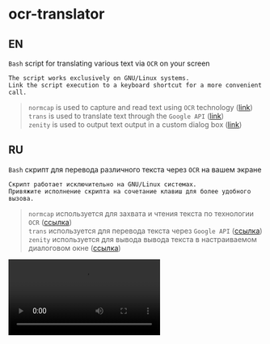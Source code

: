 # ocr-translator

## EN
`Bash` script for translating various text via `OCR` on your screen  
```
The script works exclusively on GNU/Linux systems.
Link the script execution to a keyboard shortcut for a more convenient call.
```
> `normcap` is used to capture and read text using `OCR` technology ([link](https://github.com/dynobo/normcap))  
> `trans` is used to translate text through the `Google API` ([link](https://github.com/soimort/translate-shell))    
> `zenity` is used to output text output in a custom dialog box ([link](https://github.com/ncruces/zenity))  
  
## RU
`Bash` скрипт для перевода различного текста через `OCR` на вашем экране
```
Скрипт работает исключительно на GNU/Linux системах.
Привяжите исполнение скрипта на сочетание клавиш для более удобного вызова.
```  
> `normcap` используется для захвата и чтения текста по технологии `OCR` ([ссылка](https://github.com/dynobo/normcap))  
> `trans` используется для перевода текста через `Google API` ([ссылка](https://github.com/soimort/translate-shell))  
> `zenity` используется для вывода вывода текста в настраиваемом диалоговом окне ([ссылка](https://github.com/ncruces/zenity))    
  
  
![](https://github.com/Apanazar/stuprum/blob/master/ocr-translate.webm)
